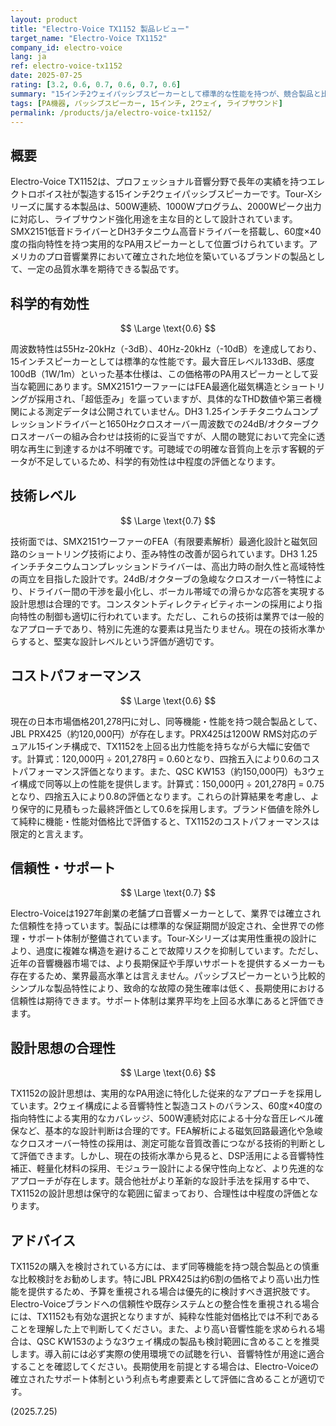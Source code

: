 ```yaml
---
layout: product
title: "Electro-Voice TX1152 製品レビュー"
target_name: "Electro-Voice TX1152"
company_id: electro-voice
lang: ja
ref: electro-voice-tx1152
date: 2025-07-25
rating: [3.2, 0.6, 0.7, 0.6, 0.7, 0.6]
summary: "15インチ2ウェイパッシブスピーカーとして標準的な性能を持つが、競合製品と比較してコストパフォーマンスは中程度の評価となる製品"
tags: [PA機器, パッシブスピーカー, 15インチ, 2ウェイ, ライブサウンド]
permalink: /products/ja/electro-voice-tx1152/
---
```


## 概要

Electro-Voice TX1152は、プロフェッショナル音響分野で長年の実績を持つエレクトロボイス社が製造する15インチ2ウェイパッシブスピーカーです。Tour-Xシリーズに属する本製品は、500W連続、1000Wプログラム、2000Wピーク出力に対応し、ライブサウンド強化用途を主な目的として設計されています。SMX2151低音ドライバーとDH3チタニウム高音ドライバーを搭載し、60度×40度の指向特性を持つ実用的なPA用スピーカーとして位置づけられています。アメリカのプロ音響業界において確立された地位を築いているブランドの製品として、一定の品質水準を期待できる製品です。

## 科学的有効性

$$ \Large \text{0.6} $$

周波数特性は55Hz-20kHz（-3dB）、40Hz-20kHz（-10dB）を達成しており、15インチスピーカーとしては標準的な性能です。最大音圧レベル133dB、感度100dB（1W/1m）といった基本仕様は、この価格帯のPA用スピーカーとして妥当な範囲にあります。SMX2151ウーファーにはFEA最適化磁気構造とショートリングが採用され、「超低歪み」を謳っていますが、具体的なTHD数値や第三者機関による測定データは公開されていません。DH3 1.25インチチタニウムコンプレッションドライバーと1650Hzクロスオーバー周波数での24dB/オクターブクロスオーバーの組み合わせは技術的に妥当ですが、人間の聴覚において完全に透明な再生に到達するかは不明確です。可聴域での明確な音質向上を示す客観的データが不足しているため、科学的有効性は中程度の評価となります。

## 技術レベル

$$ \Large \text{0.7} $$

技術面では、SMX2151ウーファーのFEA（有限要素解析）最適化設計と磁気回路のショートリング技術により、歪み特性の改善が図られています。DH3 1.25インチチタニウムコンプレッションドライバーは、高出力時の耐久性と高域特性の両立を目指した設計です。24dB/オクターブの急峻なクロスオーバー特性により、ドライバー間の干渉を最小化し、ボーカル帯域での滑らかな応答を実現する設計思想は合理的です。コンスタントディレクティビティホーンの採用により指向特性の制御も適切に行われています。ただし、これらの技術は業界では一般的なアプローチであり、特別に先進的な要素は見当たりません。現在の技術水準からすると、堅実な設計レベルという評価が適切です。

## コストパフォーマンス

$$ \Large \text{0.6} $$

現在の日本市場価格201,278円に対し、同等機能・性能を持つ競合製品として、JBL PRX425（約120,000円）が存在します。PRX425は1200W RMS対応のデュアル15インチ構成で、TX1152を上回る出力性能を持ちながら大幅に安価です。計算式：120,000円 ÷ 201,278円 = 0.60となり、四捨五入により0.6のコストパフォーマンス評価となります。また、QSC KW153（約150,000円）も3ウェイ構成で同等以上の性能を提供します。計算式：150,000円 ÷ 201,278円 = 0.75となり、四捨五入により0.8の評価となります。これらの計算結果を考慮し、より保守的に見積もった最終評価として0.6を採用します。ブランド価値を除外して純粋に機能・性能対価格比で評価すると、TX1152のコストパフォーマンスは限定的と言えます。

## 信頼性・サポート

$$ \Large \text{0.7} $$

Electro-Voiceは1927年創業の老舗プロ音響メーカーとして、業界では確立された信頼性を持っています。製品には標準的な保証期間が設定され、全世界での修理・サポート体制が整備されています。Tour-Xシリーズは実用性重視の設計により、過度に複雑な構造を避けることで故障リスクを抑制しています。ただし、近年の音響機器市場では、より長期保証や手厚いサポートを提供するメーカーも存在するため、業界最高水準とは言えません。パッシブスピーカーという比較的シンプルな製品特性により、致命的な故障の発生確率は低く、長期使用における信頼性は期待できます。サポート体制は業界平均を上回る水準にあると評価できます。

## 設計思想の合理性

$$ \Large \text{0.6} $$

TX1152の設計思想は、実用的なPA用途に特化した従来的なアプローチを採用しています。2ウェイ構成による音響特性と製造コストのバランス、60度×40度の指向特性による実用的なカバレッジ、500W連続対応による十分な音圧レベル確保など、基本的な設計判断は合理的です。FEA解析による磁気回路最適化や急峻なクロスオーバー特性の採用は、測定可能な音質改善につながる技術的判断として評価できます。しかし、現在の技術水準から見ると、DSP活用による音響特性補正、軽量化材料の採用、モジュラー設計による保守性向上など、より先進的なアプローチが存在します。競合他社がより革新的な設計手法を採用する中で、TX1152の設計思想は保守的な範囲に留まっており、合理性は中程度の評価となります。

## アドバイス

TX1152の購入を検討されている方には、まず同等機能を持つ競合製品との慎重な比較検討をお勧めします。特にJBL PRX425は約6割の価格でより高い出力性能を提供するため、予算を重視される場合は優先的に検討すべき選択肢です。Electro-Voiceブランドへの信頼性や既存システムとの整合性を重視される場合には、TX1152も有効な選択となりますが、純粋な性能対価格比では不利であることを理解した上で判断してください。また、より高い音響性能を求められる場合は、QSC KW153のような3ウェイ構成の製品も検討範囲に含めることを推奨します。導入前には必ず実際の使用環境での試聴を行い、音響特性が用途に適合することを確認してください。長期使用を前提とする場合は、Electro-Voiceの確立されたサポート体制という利点も考慮要素として評価に含めることが適切です。

(2025.7.25)